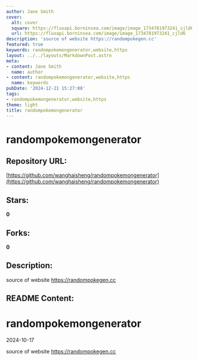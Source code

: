 ```yaml
---
author: Jane Smith
cover:
  alt: cover
  square: https://fluxapi.borninsea.com/image/image_1734781973241_cjld6
  url: https://fluxapi.borninsea.com/image/image_1734781973241_cjld6
description: 'source of website https://randompokegen.cc'
featured: true
keywords: randompokemongenerator,website,https
layout: ../../layouts/MarkdownPost.astro
meta:
- content: Jane Smith
  name: author
- content: randompokemongenerator,website,https
  name: keywords
pubDate: '2024-12-21 15:27:08'
tags:
- randompokemongenerator,website,https
theme: light
title: randompokemongenerator
---
```


# randompokemongenerator

## Repository URL: 
[https://github.com/wanghaisheng/randompokemongenerator](https://github.com/wanghaisheng/randompokemongenerator)

## Stars: 
**0**

## Forks: 
**0**

## Description: 
source of website https://randompokegen.cc

## README Content: 
# randompokemongenerator

2024-10-17

source of website https://randompokegen.cc

